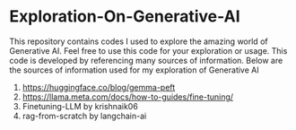# Exploration-On-Generative-AI

This repository contains codes I used to explore the amazing world of Generative AI. Feel free to use this code for your exploration or usage. This code is developed by referencing many sources of information. Below are the sources of information used for my exploration of Generative AI

1. https://huggingface.co/blog/gemma-peft
2. https://llama.meta.com/docs/how-to-guides/fine-tuning/
3. Finetuning-LLM by krishnaik06
4. rag-from-scratch by langchain-ai
